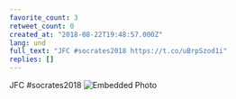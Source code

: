 ```yaml
---
favorite_count: 3
retweet_count: 0
created_at: "2018-08-22T19:48:57.000Z"
lang: und
full_text: "JFC #socrates2018 https://t.co/uBrpSzod1i"
replies: []
---
```


JFC #socrates2018
![Embedded Photo](https://twitter-media-coderbyheart.s3.eu-north-1.amazonaws.com/1032353955962146817-DlOocZ0XcAAItbr.jpg)
